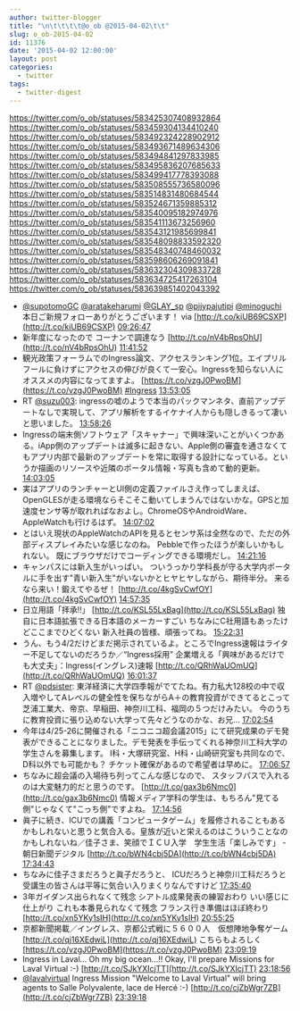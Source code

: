 ```yaml
---
author: twitter-blogger
title: "\n\t\t\t\t@o_ob @2015-04-02\t\t"
slug: o_ob-2015-04-02
id: 11376
date: '2015-04-02 12:00:00'
layout: post
categories:
  - twitter
tags:
  - twitter-digest
---
```


https://twitter.com/o_ob/statuses/583425307408932864 https://twitter.com/o_ob/statuses/583459304134410240 https://twitter.com/o_ob/statuses/583492324228902912 https://twitter.com/o_ob/statuses/583493671489634306 https://twitter.com/o_ob/statuses/583494841297833985 https://twitter.com/o_ob/statuses/583495836207685633 https://twitter.com/o_ob/statuses/583499417778393088 https://twitter.com/o_ob/statuses/583508555736580096 https://twitter.com/o_ob/statuses/583514831480684544 https://twitter.com/o_ob/statuses/583524671359885312 https://twitter.com/o_ob/statuses/583540095182974976 https://twitter.com/o_ob/statuses/583541113673256960 https://twitter.com/o_ob/statuses/583543121985699841 https://twitter.com/o_ob/statuses/583548098833592320 https://twitter.com/o_ob/statuses/583548340748460032 https://twitter.com/o_ob/statuses/583598606269091841 https://twitter.com/o_ob/statuses/583632304309833728 https://twitter.com/o_ob/statuses/583634725417263104 https://twitter.com/o_ob/statuses/583639851402043392  

*   [@supotomoGC](https://twitter.com/supotomoGC) [@aratakeharumi](https://twitter.com/aratakeharumi) [@GLAY_sp](https://twitter.com/GLAY_sp) [@pijypajutipi](https://twitter.com/pijypajutipi) [@minoguchi](https://twitter.com/minoguchi) 本日ご新規フォローありがとうございます！ via [http://t.co/kiUB69CSXP](http://t.co/kiUB69CSXP) [09:26:47](https://twitter.com/o_ob/statuses/583425307408932864)
*   新年度になったので コーナンで調達なう [http://t.co/nV4bRpsOhU](http://t.co/nV4bRpsOhU) [11:41:52](https://twitter.com/o_ob/statuses/583459304134410240)
*   観光政策フォーラムでのIngress論文、アクセスランキング1位。エイプリルフールに負けずにアクセスの伸びが良くて一安心。Ingressを知らない人にオススメの内容になってますよ。 [https://t.co/vzgJ0PwoBM](https://t.co/vzgJ0PwoBM) [#Ingress](https://twitter.com/search?q=%23Ingress&src=hash) [13:53:05](https://twitter.com/o_ob/statuses/583492324228902912)
*   RT [@suzu003](https://twitter.com/suzu003): ingressの嘘のようで本当のパックマンネタ、直前アップデートなしで実現して、アプリ解析をするイケナイ人からも隠しきるって凄いと思いました。 [13:58:26](https://twitter.com/o_ob/statuses/583493671489634306)
*   Ingressの端末側ソフトウェア「スキャナー」で興味深いことがいくつかある。iApp側のアップデートは滅多に起きない、Apple側の審査を通さなくてもアプリ内部で最新のアップデートを常に取得する設計になっている。というか描画のリソースや近隣のポータル情報・写真も含めて動的更新。 [14:03:05](https://twitter.com/o_ob/statuses/583494841297833985)
*   実はアプリのランチャーとUI側の定義ファイルさえ作ってしまえば、OpenGLESが走る環境ならそこそこ動いてしまうんではないかな。GPSと加速度センサ等が取れればなおよし。ChromeOSやAndroidWare、AppleWatchも行けるはず。 [14:07:02](https://twitter.com/o_ob/statuses/583495836207685633)
*   とはいえ現状のAppleWatchのAPIを見るとセンサ系は全然なので、ただの外部ディスプレイみたいな感じなのね。 Pebbleで作ったほうが楽しいかもしれない。 既にブラウザだけでコーディングできる環境だし。 [14:21:16](https://twitter.com/o_ob/statuses/583499417778393088)
*   キャンパスには新入生がいっぱい。 ついうっかり学科長が守る大学内ポータルに手を出す"青い新入生"がいないかとヒヤヒヤしながら、期待半分。 来るなら来い！鍛えてやるぜ！ [http://t.co/4kgSvCwfOY](http://t.co/4kgSvCwfOY) [14:57:35](https://twitter.com/o_ob/statuses/583508555736580096)
*   日立用語「拝承!!」 [http://t.co/KSL55LxBag](http://t.co/KSL55LxBag) 独自に日本語拡張できる日本語のメーカーすごい ちなみにC社用語もあったけどここまでひどくない 新入社員の皆様、頑張ってね。 [15:22:31](https://twitter.com/o_ob/statuses/583514831480684544)
*   うん、もう4/2だけどまだ掲示されているよ。ところでIngress速報はライター不足してないのだろうか／“Ingress採用” 企業増える「興味があるだけでも大丈夫」：Ingress(イングレス)速報 [http://t.co/QRhWaUOmUQ](http://t.co/QRhWaUOmUQ) [16:01:37](https://twitter.com/o_ob/statuses/583524671359885312)
*   RT [@pdsister](https://twitter.com/pdsister): 東洋経済に大学四季報がでてたね。有力私大128校の中で収入増やしてAレベルの健全性を保ちながらA＋の教育投資ができてるとこって芝浦工業大、帝京、早稲田、神奈川工科、福岡の５つだけみたい。 今のうちに教育投資に張り込めない大学って先々どうなのかな、お兄… [17:02:54](https://twitter.com/o_ob/statuses/583540095182974976)
*   今年は4/25-26に開催される「ニコニコ超会議2015」にて研究成果のデモ発表ができることになりました。デモ発表を手伝ってくれる神奈川工科大学の学生さんを募集します。 I科・大塚研究室、H科・山崎研究室も共同なので、D科以外でも可能かも？ チケット確保があるので希望者は早めに。 [17:06:57](https://twitter.com/o_ob/statuses/583541113673256960)
*   ちなみに超会議の入場待ち列ってこんな感じなので、 スタッフパスで入れるのは大変魅力的だと思うのです。 [http://t.co/gax3b6Nmc0](http://t.co/gax3b6Nmc0) 情報メディア学科の学生は、もちろん"見てる側"じゃなくて"こっち側"ですよね。 [17:14:56](https://twitter.com/o_ob/statuses/583543121985699841)
*   眞子に続き、ICUでの講義「コンピュータゲーム」を履修されることもあるかもしれないと思うと気合入る。皇族が近いと栄えるのはこういうことなのかもしれないね／佳子さま、笑顔でＩＣＵ入学　学生生活「楽しみです」 - 朝日新聞デジタル [http://t.co/bWN4cbj5DA](http://t.co/bWN4cbj5DA) [17:34:43](https://twitter.com/o_ob/statuses/583548098833592320)
*   ちなみに佳子さまだろうと眞子だろうと、 ICUだろうと神奈川工科だろうと 受講生の皆さんは平等に気合い入りまくりなんですけど [17:35:40](https://twitter.com/o_ob/statuses/583548340748460032)
*   3年ガイダンス出られなくて残念 シアトル成果発表の練習おわり いい感じに仕上がり これも本番見られなくて残念 フランス行き準備はほぼ終わり [http://t.co/xn5YKy1sIH](http://t.co/xn5YKy1sIH) [20:55:25](https://twitter.com/o_ob/statuses/583598606269091841)
*   京都新聞掲載／イングレス、京都公式戦に５６００人　仮想陣地争奪ゲーム [http://t.co/qj16XEdwiL](http://t.co/qj16XEdwiL) こちらもよろしく [https://t.co/vzgJ0PwoBM](https://t.co/vzgJ0PwoBM) [23:09:19](https://twitter.com/o_ob/statuses/583632304309833728)
*   Ingress in Laval... Oh my big ocean...!! Okay, I'll prepare Missions for Laval Virtual :-) [http://t.co/SJkYXIcjTT](http://t.co/SJkYXIcjTT) [23:18:56](https://twitter.com/o_ob/statuses/583634725417263104)
*   [@lavalvirtual](https://twitter.com/lavalvirtual) Ingress Mission "Welcome to Laval Virtual" will bring agents to Salle Polyvalente, lace de Hercé :-) [http://t.co/cjZbWgr7ZB](http://t.co/cjZbWgr7ZB) [23:39:18](https://twitter.com/o_ob/statuses/583639851402043392)
